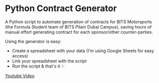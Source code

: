 # Python Contract Generator

A Python script to automate generation of contracts for BITS Motorsports (the Formula Student team of BITS Pilani Dubai Campus), saving hours of manual effort generating contract for each sponsor/other counter-parties.

Using the generator is easy:

- Create a spreadsheet with your data (I'm using Google Sheets for easy access)
- Link your spreadsheet with the script
- Run the script & that's it ✨

[Youtube Video](https://youtu.be/Bj0PFApJScs)

